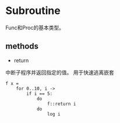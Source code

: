 # Subroutine

Func和Proc的基本类型。

## methods

* return

中断子程序并返回指定的值。 用于快速逃离嵌套

```erg
f x =
    for 0..10, i ->
        if i == 5:
            do
                f::return i
            do
                log i
```
